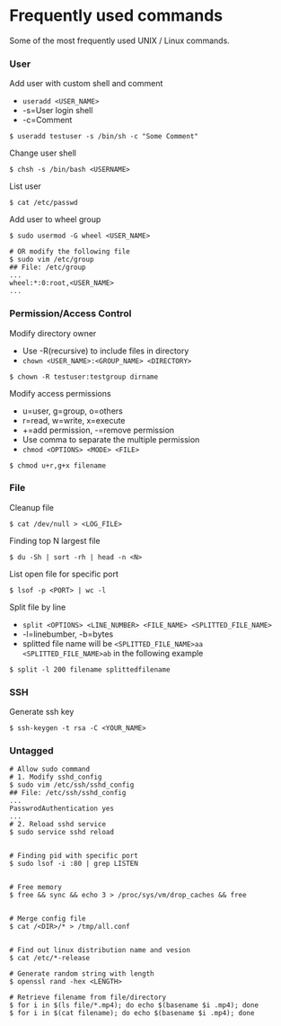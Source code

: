 # Frequently used commands

Some of the most frequently used UNIX / Linux commands.

### User

Add user with custom shell and comment
- `useradd <USER_NAME>`
- -s=User login shell
- -c=Comment
```
$ useradd testuser -s /bin/sh -c "Some Comment"
```

Change user shell
```
$ chsh -s /bin/bash <USERNAME>
```

List user
```
$ cat /etc/passwd
```

Add user to wheel group
```
$ sudo usermod -G wheel <USER_NAME>

# OR modify the following file
$ sudo vim /etc/group
## File: /etc/group
...
wheel:*:0:root,<USER_NAME>
...
```

### Permission/Access Control


Modify directory owner
- Use -R(recursive) to include files in directory
- `chown <USER_NAME>:<GROUP_NAME> <DIRECTORY>`
```
$ chown -R testuser:testgroup dirname
```

Modify access permissions
- u=user, g=group, o=others
- r=read, w=write, x=execute
- +=add permission, -=remove permission
- Use comma to separate the multiple permission
- `chmod <OPTIONS> <MODE> <FILE>`
```
$ chmod u+r,g+x filename
```

### File

Cleanup file

```
$ cat /dev/null > <LOG_FILE>
```

Finding top N largest file

```
$ du -Sh | sort -rh | head -n <N>
```

List open file for specific port

```
$ lsof -p <PORT> | wc -l
```

Split file by line

* `split <OPTIONS> <LINE_NUMBER> <FILE_NAME> <SPLITTED_FILE_NAME>`
* -l=linebumber, -b=bytes
* splitted file name will be `<SPLITTED_FILE_NAME>aa` `<SPLITTED_FILE_NAME>ab` in the following example

```
$ split -l 200 filename splittedfilename
```

### SSH

Generate ssh key

```
$ ssh-keygen -t rsa -C <YOUR_NAME>
```

### Untagged

```
# Allow sudo command
# 1. Modify sshd_config
$ sudo vim /etc/ssh/sshd_config
## File: /etc/ssh/sshd_config
...
PasswrodAuthentication yes
...
# 2. Reload sshd service
$ sudo service sshd reload


# Finding pid with specific port
$ sudo lsof -i :80 | grep LISTEN


# Free memory
$ free && sync && echo 3 > /proc/sys/vm/drop_caches && free


# Merge config file
$ cat /<DIR>/* > /tmp/all.conf


# Find out linux distribution name and vesion
$ cat /etc/*-release

# Generate random string with length
$ openssl rand -hex <LENGTH>

# Retrieve filename from file/directory
$ for i in $(ls file/*.mp4); do echo $(basename $i .mp4); done
$ for i in $(cat filename); do echo $(basename $i .mp4); done
```



